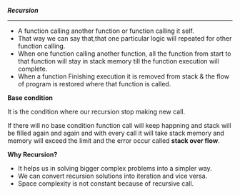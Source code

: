 ***Recursion***
__________________________________________________________________________________________________________________________________________________________
- A function calling another function or function calling it self.
- That way we can say that,that one particular logic will repeated for other function calling.
- When one function calling another function, all the function from start to that function will stay in stack memory till the function execution will         complete.
- When a function Finishing execution it is removed from stack & the flow of program is restored where that function is called.

**Base condition**

  It is the condition where our recursion stop making new call.

  If there will no base condition function call will keep happning and stack will be filled again and again and with every call it will take stack memory and memory will exceed the limit and the error occur called **stack over flow**.

**Why Recursion?**

- It helps us in solving bigger complex problems into a simpler way.
- We can convert recursion solutions into iteration and vice versa.
- Space complexity is not constant because of recursive call.
